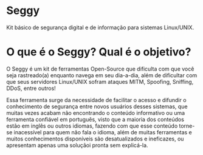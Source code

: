 # Seggy
Kit básico de segurança digital e de informação para sistemas Linux/UNIX.

# O que é o Seggy? Qual é o objetivo?
O Seggy é um kit de ferramentas Open-Source que dificulta com que você seja rastreado(a) enquanto navega em seu dia-a-dia, além de dificultar com que seus servidores Linux/UNIX sofram ataques MITM, Spoofing, Sniffing, DDoS, entre outros!

Essa ferramenta surge da necessidade de facilitar o acesso e difundir o conhecimento de segurança entre novos usuários desses sistemas, que muitas vezes acabam não encontrando o conteúdo informativo ou uma ferramenta confiável em português, visto que a maioria dos conteúdos estão em inglês ou outros idiomas, fazendo com que esse conteúdo torne-se 
inacessível para quem não fala o idioma, além de muitas ferramentas e muitos conhecimentos disponíveis são desatualizados e ineficazes, ou apresentam apenas uma soluçãoi pronta sem explicá-la.
